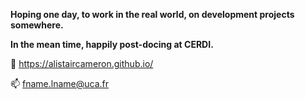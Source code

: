 **Hoping one day, to work in the real world, on development projects somewhere.** 


**In the mean time, happily post-docing at CERDI.**



🌱 https://alistaircameron.github.io/

📫 fname.lname@uca.fr
